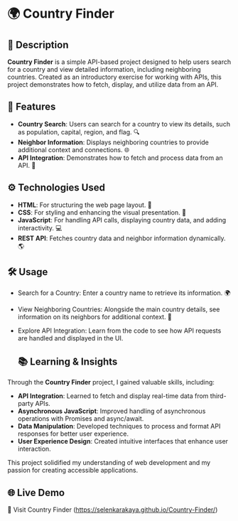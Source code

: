 # 🌍 Country Finder

## 📜 Description
**Country Finder** is a simple API-based project designed to help users search for a country and view detailed information, including neighboring countries. Created as an introductory exercise for working with APIs, this project demonstrates how to fetch, display, and utilize data from an API.

## 🌟 Features
- **Country Search**: Users can search for a country to view its details, such as population, capital, region, and flag. 🔍
- **Neighbor Information**: Displays neighboring countries to provide additional context and connections. 🌐
- **API Integration**: Demonstrates how to fetch and process data from an API. 📡

## ⚙️ Technologies Used
- **HTML**: For structuring the web page layout. 📄
- **CSS**: For styling and enhancing the visual presentation. 🎨
- **JavaScript**: For handling API calls, displaying country data, and adding interactivity. 💻
- **REST API**: Fetches country data and neighbor information dynamically. 🌎

## 🛠️ Usage
- Search for a Country: Enter a country name to retrieve its information. 🌍
- View Neighboring Countries: Alongside the main country details, see information on its neighbors for additional context. 🔄
- Explore API Integration: Learn from the code to see how API requests are handled and displayed in the UI.

  ## 📚 Learning & Insights

Through the **Country Finder** project, I gained valuable skills, including:

- **API Integration**: Learned to fetch and display real-time data from third-party APIs.
- **Asynchronous JavaScript**: Improved handling of asynchronous operations with Promises and async/await.
- **Data Manipulation**: Developed techniques to process and format API responses for better user experience.
- **User Experience Design**: Created intuitive interfaces that enhance user interaction.

This project solidified my understanding of web development and my passion for creating accessible applications.


## 🌐 Live Demo
🌟 Visit Country Finder (https://selenkarakaya.github.io/Country-Finder/)

